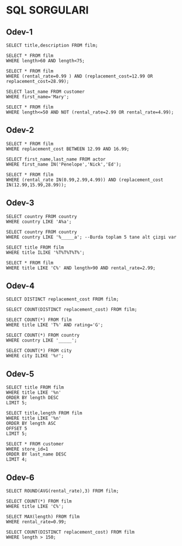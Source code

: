 # SQL SORGULARI 

## Odev-1
```
SELECT title,description FROM film;
```

```
SELECT * FROM film
WHERE length>60 AND length<75;
```

```
SELECT * FROM film
WHERE (rental_rate=0.99 ) AND (replacement_cost=12.99 OR replacement_cost=28.99);
```

```
SELECT last_name FROM customer
WHERE first_name='Mary';
```

```
SELECT * FROM film
WHERE length<=50 AND NOT (rental_rate=2.99 OR rental_rate=4.99);
```
## Odev-2

```
SELECT * FROM film
WHERE replacement_cost BETWEEN 12.99 AND 16.99;
```

```
SELECT first_name,last_name FROM actor
WHERE first_name IN('Penelope','Nick','Ed');
```

```
SELECT * FROM film
WHERE (rental_rate IN(0.99,2.99,4.99)) AND (replacement_cost IN(12.99,15.99,28.99));
```

## Odev-3

```
SELECT country FROM country
WHERE country LIKE 'A%a';
```

```
SELECT country FROM country 
WHERE country LIKE '%_____a'; --Burda toplam 5 tane alt çizgi var
```

```
SELECT title FROM film
WHERE title ILIKE '%T%T%T%T%';
```

```
SELECT * FROM film
WHERE title LIKE 'C%' AND length>90 AND rental_rate=2.99;
```

## Odev-4

```
SELECT DISTINCT replacement_cost FROM film;
```

```
SELECT COUNT(DISTINCT replacement_cost) FROM film;
```

```
SELECT COUNT(*) FROM film 
WHERE title LIKE 'T%' AND rating='G';
```

```
SELECT COUNT(*) FROM country
WHERE country LIKE '_____';
```

```
SELECT COUNT(*) FROM city
WHERE city ILIKE '%r';
```

## Odev-5

```
SELECT title FROM film
WHERE title LIKE '%n'
ORDER BY length DESC
LIMIT 5;
```

```
SELECT title,length FROM film
WHERE title LIKE '%n'
ORDER BY length ASC
OFFSET 5
LIMIT 5;
```

```
SELECT * FROM customer
WHERE store_id=1
ORDER BY last_name DESC 
LIMIT 4;
```

## Odev-6

```
SELECT ROUND(AVG(rental_rate),3) FROM film;
```

```
SELECT COUNT(*) FROM film
WHERE title LIKE 'C%';
```

```
SELECT MAX(length) FROM film
WHERE rental_rate=0.99;
```

```
SELECT COUNT(DISTINCT replacement_cost) FROM film
WHERE length > 150;
```



